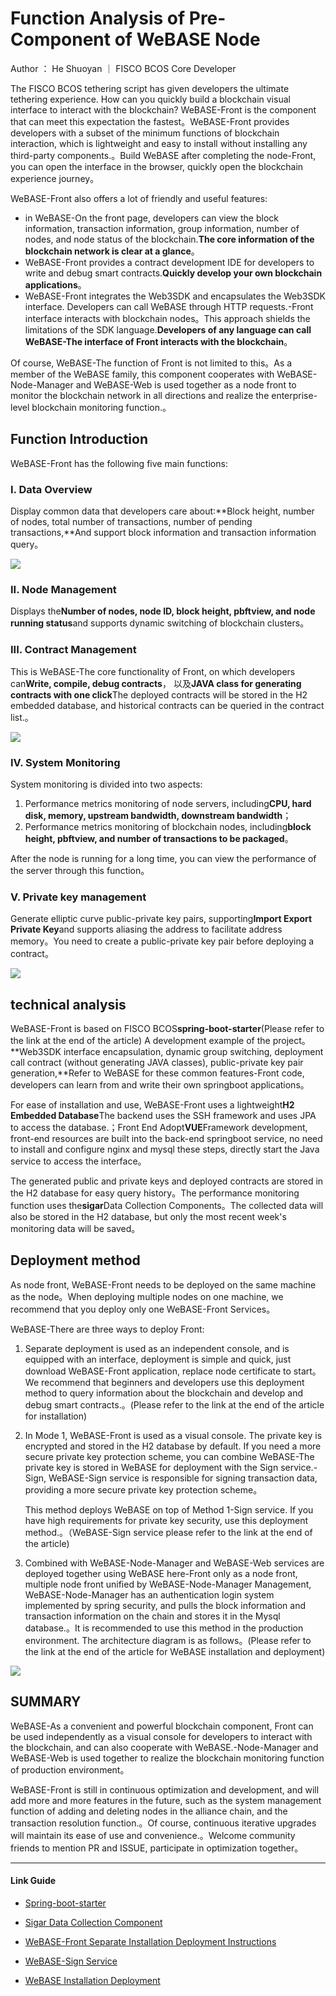 # Function Analysis of Pre-Component of WeBASE Node

Author ： He Shuoyan ｜ FISCO BCOS Core Developer

The FISCO BCOS tethering script has given developers the ultimate tethering experience. How can you quickly build a blockchain visual interface to interact with the blockchain? WeBASE-Front is the component that can meet this expectation the fastest。WeBASE-Front provides developers with a subset of the minimum functions of blockchain interaction, which is lightweight and easy to install without installing any third-party components.。Build WeBASE after completing the node-Front, you can open the interface in the browser, quickly open the blockchain experience journey。

WeBASE-Front also offers a lot of friendly and useful features:

- in WeBASE-On the front page, developers can view the block information, transaction information, group information, number of nodes, and node status of the blockchain.**The core information of the blockchain network is clear at a glance**。
- WeBASE-Front provides a contract development IDE for developers to write and debug smart contracts.**Quickly develop your own blockchain applications**。
- WeBASE-Front integrates the Web3SDK and encapsulates the Web3SDK interface. Developers can call WeBASE through HTTP requests.-Front interface interacts with blockchain nodes。This approach shields the limitations of the SDK language.**Developers of any language can call WeBASE-The interface of Front interacts with the blockchain**。

Of course, WeBASE-The function of Front is not limited to this。As a member of the WeBASE family, this component cooperates with WeBASE-Node-Manager and WeBASE-Web is used together as a node front to monitor the blockchain network in all directions and realize the enterprise-level blockchain monitoring function.。

## Function Introduction

WeBASE-Front has the following five main functions:

### I. Data Overview

Display common data that developers care about:**Block height, number of nodes, total number of transactions, number of pending transactions,**And support block information and transaction information query。

![](../../../../images/articles/webase_node_preposition/IMG_5628.PNG)

### II. Node Management

Displays the**Number of nodes, node ID, block height, pbftview, and node running status**and supports dynamic switching of blockchain clusters。

### III. Contract Management

This is WeBASE-The core functionality of Front, on which developers can**Write, compile, debug contracts**， 以及**JAVA class for generating contracts with one click**The deployed contracts will be stored in the H2 embedded database, and historical contracts can be queried in the contract list.。

![](../../../../images/articles/webase_node_preposition/IMG_5629.PNG)

### IV. System Monitoring

System monitoring is divided into two aspects:

1. Performance metrics monitoring of node servers, including**CPU, hard disk, memory, upstream bandwidth, downstream bandwidth**；
2. Performance metrics monitoring of blockchain nodes, including**block height, pbftview, and number of transactions to be packaged**。

After the node is running for a long time, you can view the performance of the server through this function。

### V. Private key management

Generate elliptic curve public-private key pairs, supporting**Import Export Private Key**and supports aliasing the address to facilitate address memory。You need to create a public-private key pair before deploying a contract。

![](../../../../images/articles/webase_node_preposition/IMG_5630.PNG)


## technical analysis

WeBASE-Front is based on FISCO BCOS**spring-boot-starter**(Please refer to the link at the end of the article) A development example of the project。**Web3SDK interface encapsulation, dynamic group switching, deployment call contract (without generating JAVA classes), public-private key pair generation,**Refer to WeBASE for these common features-Front code, developers can learn from and write their own springboot applications。 

For ease of installation and use, WeBASE-Front uses a lightweight**H2 Embedded Database**The backend uses the SSH framework and uses JPA to access the database.；Front End Adopt**VUE**Framework development, front-end resources are built into the back-end springboot service, no need to install and configure nginx and mysql these steps, directly start the Java service to access the interface。

The generated public and private keys and deployed contracts are stored in the H2 database for easy query history。The performance monitoring function uses the**sigar**Data Collection Components。The collected data will also be stored in the H2 database, but only the most recent week's monitoring data will be saved。

## Deployment method

As node front, WeBASE-Front needs to be deployed on the same machine as the node。When deploying multiple nodes on one machine, we recommend that you deploy only one WeBASE-Front Services。

WeBASE-There are three ways to deploy Front:

1. Separate deployment is used as an independent console, and is equipped with an interface, deployment is simple and quick, just download WeBASE-Front application, replace node certificate to start。We recommend that beginners and developers use this deployment method to query information about the blockchain and develop and debug smart contracts.。(Please refer to the link at the end of the article for installation)

2. In Mode 1, WeBASE-Front is used as a visual console. The private key is encrypted and stored in the H2 database by default. If you need a more secure private key protection scheme, you can combine WeBASE-The private key is stored in WeBASE for deployment with the Sign service.-Sign, WeBASE-Sign service is responsible for signing transaction data, providing a more secure private key protection scheme。

   This method deploys WeBASE on top of Method 1-Sign service. If you have high requirements for private key security, use this deployment method.。（WeBASE-Sign service please refer to the link at the end of the article)

3. Combined with WeBASE-Node-Manager and WeBASE-Web services are deployed together using WeBASE here-Front only as a node front, multiple node front unified by WeBASE-Node-Manager Management, WeBASE-Node-Manager has an authentication login system implemented by spring security, and pulls the block information and transaction information on the chain and stores it in the Mysql database.。It is recommended to use this method in the production environment. The architecture diagram is as follows。(Please refer to the link at the end of the article for WeBASE installation and deployment)

![](../../../../images/articles/webase_node_preposition/IMG_5631.PNG)

## SUMMARY

WeBASE-As a convenient and powerful blockchain component, Front can be used independently as a visual console for developers to interact with the blockchain, and can also cooperate with WeBASE.-Node-Manager and WeBASE-Web is used together to realize the blockchain monitoring function of production environment。

WeBASE-Front is still in continuous optimization and development, and will add more and more features in the future, such as the system management function of adding and deleting nodes in the alliance chain, and the transaction resolution function.。Of course, continuous iterative upgrades will maintain its ease of use and convenience.。Welcome community friends to mention PR and ISSUE, participate in optimization together。

------

#### Link Guide

- [Spring-boot-starter](https://github.com/FISCO-BCOS/spring-boot-starter/tree/master-2.0)

- [Sigar Data Collection Component](https://www.jianshu.com/p/c3d88dd617bf)

- [WeBASE-Front Separate Installation Deployment Instructions](https://webasedoc.readthedocs.io/zh_CN/latest/docs/WeBASE-Install/developer.html#)

- [WeBASE-Sign Service](https://webasedoc.readthedocs.io/zh_CN/latest/docs/WeBASE-Sign/index.html)

- [WeBASE Installation Deployment](https://webasedoc.readthedocs.io/zh_CN/latest/docs/WeBASE-Install/enterprise.html)

